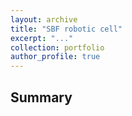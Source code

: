 ```yaml
---
layout: archive
title: "SBF robotic cell"
excerpt: "..."
collection: portfolio
author_profile: true
---
```


## Summary







